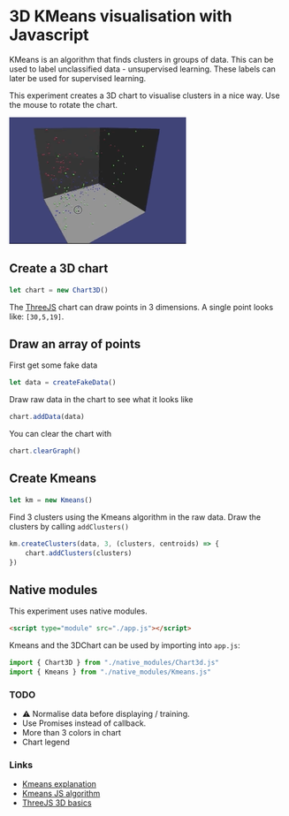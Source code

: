 # 3D KMeans visualisation with Javascript

KMeans is an algorithm that finds clusters in groups of data. This can be used to label unclassified data - unsupervised learning. These labels can later be used for supervised learning. 

This experiment creates a 3D chart to visualise clusters in a nice way. Use the mouse to rotate the chart. 

![chart](./chartanimation.gif)

## Create a 3D chart
```javascript
let chart = new Chart3D()
```
The [ThreeJS](https://threejs.org/) chart can draw points in 3 dimensions. A single point looks like: `[30,5,19]`. 

## Draw an array of points

First get some fake data
```javascript
let data = createFakeData()
```

Draw raw data in the chart to see what it looks like
```javascript
chart.addData(data)
```

You can clear the chart with
```javascript
chart.clearGraph()
```

## Create Kmeans

```javascript
let km = new Kmeans()
```
Find 3 clusters using the Kmeans algorithm in the raw data. Draw the clusters by calling `addClusters()`

```javascript
km.createClusters(data, 3, (clusters, centroids) => {
    chart.addClusters(clusters)
})
```

## Native modules

This experiment uses native modules.

```html
<script type="module" src="./app.js"></script>
```

Kmeans and the 3DChart can be used by importing into `app.js`:
```javascript
import { Chart3D } from "./native_modules/Chart3d.js"
import { Kmeans } from "./native_modules/Kmeans.js"
```

### TODO

- ⚠️ Normalise data before displaying / training.
- Use Promises instead of callback.
- More than 3 colors in chart
- Chart legend

### Links

- [Kmeans explanation](https://towardsdatascience.com/understanding-k-means-clustering-in-machine-learning-6a6e67336aa1)
- [Kmeans JS algorithm](https://github.com/stevemacn/kmeans)
- [ThreeJS 3D basics](https://threejs.org/docs/#api/en/geometries/PlaneGeometry)

